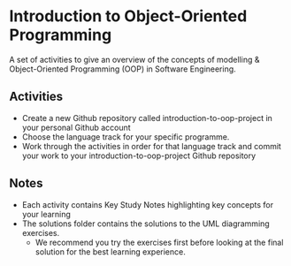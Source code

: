 # Introduction to Object-Oriented Programming
A set of activities to give an overview of the concepts of modelling &amp; Object-Oriented Programming (OOP) in Software Engineering.

## Activities
* Create a new Github repository called introduction-to-oop-project in your personal Github account
* Choose the language track for your specific programme. 
* Work through the activities in order for that language track and commit your work to your introduction-to-oop-project Github repository

## Notes
* Each activity contains Key Study Notes highlighting key concepts for your learning
* The solutions folder contains the solutions to the UML diagramming exercises. 
  * We recommend you try the exercises first before looking at the final solution for the best learning experience.
